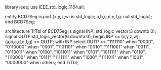 library ieee;
use IEEE.std_logic_1164.all;

entity BCD7Seg is
port (x,y,z,w: in std_logic;
a,b,c,d,e,f,g: out std_logic);
end BCD7Seg;

architecture TrTbl of BCD75eg is
signal INP: std_logic_vector(3 downto 0);
signal OUTP:std_logic_vector(6 downto 0);
begin
INP <= (x,y,z,w);
(a,b,c,d,e,f,g) <= OUTP;
with INP select
OUTP <=
"1111110" when "0000",
"0110000" when "0001",
"1101101" when "0010",
"1111001" when "0011",
"0110011" when "0100",
"1011011" when "0101",
"1011111" when "0110",
"1110000" when "0111",
"1111111" when "1000",
"1111011" when "1001",
"0000000" when others;
end TrTbl;
